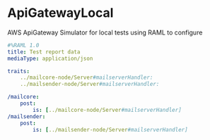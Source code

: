 # ApiGatewayLocal
AWS ApiGateway Simulator for local tests using RAML to configure


```yaml
#%RAML 1.0
title: Test report data
mediaType: application/json

traits:
    ../mailcore-node/Server#mailserverHandler:
    ../mailsender-node/Server#mailserverHandler:

/mailcore:
    post:
        is: [../mailcore-node/Server#mailserverHandler]
/mailsender:
    post:
        is: [../mailsender-node/Server#mailserverHandler]
```
